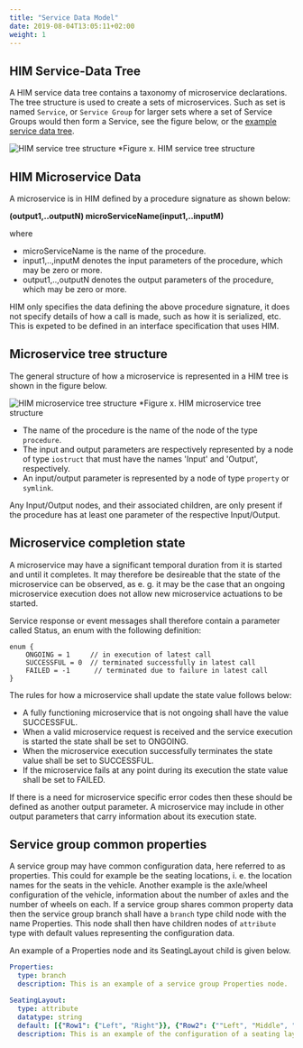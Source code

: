 ```yaml
---
title: "Service Data Model"
date: 2019-08-04T13:05:11+02:00
weight: 1
---
```


## HIM Service-Data Tree
A HIM service data tree contains a taxonomy of microservice declarations.
The tree structure is used to create a sets of microservices.
Such as set is named `Service`, or `Service Group` for larger sets where a set of Service Groups would then form a Service,
see the figure below, or the [example service data tree](https://github.com/COVESA/hierarchical_information_model/blob/master/examples/HIM_Service_example.v1.0.0.yaml).

![HIM service tree structure](/hierarchical_information_model/images/service_tree_structure.png?width=50pc)
*Figure x. HIM service tree structure

## HIM Microservice Data
A microservice is in HIM defined by a procedure signature as shown below:

**(output1,..outputN) microServiceName(input1,..inputM)**

where
- microServiceName is the name of the procedure.
- input1,..,inputM denotes the input parameters of the procedure, which may be zero or more.
- output1,..,outputN denotes the output parameters of the procedure, which may be zero or more.

HIM only specifies the data defining the above procedure signature, it does not specify details of how a call is made, such as how it is serialized, etc.
This is expeted to be defined in an interface specification that uses HIM.

## Microservice tree structure

The general structure of how a microservice is represented in a HIM tree is shown in the figure below.

![HIM microservice tree structure](/hierarchical_information_model/images/microservice_tree_structure.png?width=50pc)
*Figure x. HIM microservice tree structure

- The name of the procedure is the name of the node of the type `procedure`.
- The input and output parameters are respectively represented by a  node of type `iostruct` that must have the names 'Input' and 'Output', respectively.
- An input/output parameter is represented by a node of type `property` or `symlink`.

Any Input/Output nodes, and their associated children, are only present if the procedure has at least one parameter of the respective Input/Output.

## Microservice completion state

A microservice may have a significant temporal duration from it is started and until it completes.
It may therefore be desireable that the state of the microservice can be observed,
as e. g. it may be the case that an ongoing microservice execution does not allow new microservice actuations to be started.

Service response or event messages shall therefore contain a parameter called Status, an enum with the following definition:
```
enum {
	ONGOING = 1     // in execution of latest call
	SUCCESSFUL = 0  // terminated successfully in latest call
	FAILED = -1      // terminated due to failure in latest call
}
```

The rules for how a microservice shall update the state value follows below:

- A fully functioning microservice that is not ongoing shall have the value SUCCESSFUL.
- When a valid microservice request is received and the service execution is started the state shall be set to ONGOING.
- When the microservice execution successfully terminates the state value shall be set to SUCCESSFUL.
- If the microservice fails at any point during its execution the state value shall be set to FAILED.

If there is a need for microservice specific error codes then these should be defined as another output parameter.
A microservice may include in other output parameters that carry information about its execution state.

## Service group common properties
A service group may have common configuration data, here referred to as properties.
This could for example be the seating locations, i. e. the location names for the seats in the vehicle.
Another example is the axle/wheel configuration of the vehicle, information about the number of axles and the number of wheels on each.
If a service group shares common property data then the service group branch shall have a `branch` type child node with the name Properties.
This node shall then have children nodes of `attribute` type with default values representing the configuration data.

An example of a Properties node and its SeatingLayout child is given below.
```YAML
Properties:
  type: branch
  description: This is an example of a service group Properties node.
```

```YAML
SeatingLayout:
  type: attribute
  datatype: string
  default: [{"Row1": {"Left", "Right"}}, {"Row2": {""Left", "Middle", "Right""}}]
  description: This is an example of the configuration of a seating layout.
```
